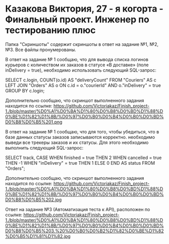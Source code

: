 # Казакова Виктория, 27 - я когорта - Финальный проект. Инженер по тестированию плюс

Папка "Скриншоты" содержит скриншоты в ответ на задание №1, №2, №3. Все файлы пронумерованы. 

В ответ на задание № 1 сообщаю, что для вывода списка логинов курьеров с количеством их заказов в статусе «В доставке» (поле inDelivery = true), необходимо использовать следующий SQL-запрос:

SELECT c.login, COUNT(o.id) AS "deliveryCount"
FROM "Couriers" AS c
LEFT JOIN "Orders" AS o ON c.id = o."courierId" AND o."inDelivery" = true
GROUP BY c.login;

Дополнительно сообщаю, что скриншот выполненного задания находится по ссылке:
https://github.com/Victoriakaz/Finish_project-1./blob/master/%D0%A1%D0%BA%D1%80%D0%B8%D0%BD%D1%88%D0%BE%D1%82%D1%8B/%D0%97%D0%B0%D0%B4%D0%B0%D0%BD%D0%B8%D0%B5%201.png

В ответ на задание № 1 сообщаю, что для того, чтобы убедиться, что в базе данных статусы заказов записываются корректно. необходимо выведи все трекеры заказов и их статусы. 
Для этого необходимо выполнить следующий SQL-запрос:

SELECT track,
       CASE 
           WHEN finished = true THEN 2
           WHEN cancelled = true THEN -1
           WHEN "inDelivery" = true THEN 1
           ELSE 0 
       END AS status
FROM "Orders";

Дополнительно сообщаю, что скриншот выполненного задания находится по ссылке:
https://github.com/Victoriakaz/Finish_project-1./blob/master/%D0%A1%D0%BA%D1%80%D0%B8%D0%BD%D1%88%D0%BE%D1%82%D1%8B/%D0%97%D0%B0%D0%B4%D0%B0%D0%BD%D0%B8%D0%B5%202.jpg

Ответ на задание №3 (Автоматизация теста к API), расположен по ссылке:
https://github.com/Victoriakaz/Finish_project-1./blob/master/%D0%A1%D0%BA%D1%80%D0%B8%D0%BD%D1%88%D0%BE%D1%82%D1%8B/%D0%97%D0%B0%D0%B4%D0%B0%D0%BD%D0%B8%D0%B5%203.%20%D0%B0%D0%B2%D1%82%D0%BE%D1%82%D0%B5%D1%81%D1%82.jpg
